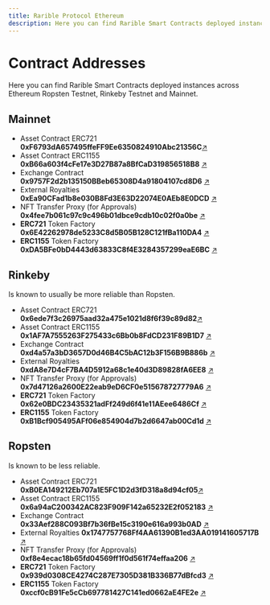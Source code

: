 ```yaml
---
title: Rarible Protocol Ethereum
description: Here you can find Rarible Smart Contracts deployed instances across Ethereum Ropsten Testnet, Rinkeby Testnet and Mainnet
---
```


# Contract Addresses

Here you can find Rarible Smart Contracts deployed instances across Ethereum Ropsten Testnet, Rinkeby Testnet and Mainnet.

## Mainnet

- Asset Contract ERC721 **0xF6793dA657495ffeFF9Ee6350824910Abc21356C**[↗](https://etherscan.io/address/0xF6793dA657495ffeFF9Ee6350824910Abc21356C)
- Asset Contract ERC1155 **0xB66a603f4cFe17e3D27B87a8BfCaD319856518B8** [↗](https://etherscan.io/address/0xB66a603f4cFe17e3D27B87a8BfCaD319856518B8)
- Exchange Contract **0x9757F2d2b135150BBeb65308D4a91804107cd8D6** [↗](https://etherscan.io/address/0x9757F2d2b135150BBeb65308D4a91804107cd8D6)
- External Royalties **0xEa90CFad1b8e030B8Fd3E63D22074E0AEb8E0DCD** [↗](https://etherscan.io/address/0xEa90CFad1b8e030B8Fd3E63D22074E0AEb8E0DCD#code)
- NFT Transfer Proxy \(for Approvals\) **0x4fee7b061c97c9c496b01dbce9cdb10c02f0a0be** [↗](https://rinkeby.etherscan.io/address/0x4fee7b061c97c9c496b01dbce9cdb10c02f0a0be)
- **ERC721** Token Factory **0x6E42262978de5233C8d5B05B128C121fBa110DA4** [↗](https://etherscan.io/address/0x6E42262978de5233C8d5B05B128C121fBa110DA4)
- **ERC1155** Token Factory **0xDA5BFe0bD4443d63833C8f4E3284357299eaE6BC** [↗](https://etherscan.io/address/0xDA5BFe0bD4443d63833C8f4E3284357299eaE6BC)

## Rinkeby

Is known to usually be more reliable than Ropsten.

- Asset Contract ERC721 **0x6ede7f3c26975aad32a475e1021d8f6f39c89d82**[↗](https://rinkeby.etherscan.io/address/0x6ede7f3c26975aad32a475e1021d8f6f39c89d82)
- Asset Contract ERC1155 **0x1AF7A7555263F275433c6Bb0b8FdCD231F89B1D7** [↗](https://rinkeby.etherscan.io/address/0x1AF7A7555263F275433c6Bb0b8FdCD231F89B1D7)
- Exchange Contract **0xd4a57a3bD3657D0d46B4C5bAC12b3F156B9B886b** [↗](https://rinkeby.etherscan.io/address/0xd4a57a3bD3657D0d46B4C5bAC12b3F156B9B886b)
- External Royalties **0xdA8e7D4cF7BA4D5912a68c1e40d3D89828fA6EE8** [↗](https://rinkeby.etherscan.io/address/0xdA8e7D4cF7BA4D5912a68c1e40d3D89828fA6EE8#code)
- NFT Transfer Proxy \(for Approvals\) **0x7d47126a2600E22eab9eD6CF0e515678727779A6** [↗](https://rinkeby.etherscan.io/address/0x7d47126a2600E22eab9eD6CF0e515678727779A6)
- **ERC721** Token Factory **0x62e0BDC23435321adFf249d6f41e11AEee6486Cf** [↗](https://rinkeby.etherscan.io/address/0x62e0BDC23435321adFf249d6f41e11AEee6486Cf)
- **ERC1155** Token Factory **0xB1Bcf905495AFf06e854904d7b2d6647ab00Cd1d** [↗](https://rinkeby.etherscan.io/address/0xB1Bcf905495AFf06e854904d7b2d6647ab00Cd1d)

## Ropsten

Is known to be less reliable.

- Asset Contract ERC721 **0xB0EA149212Eb707a1E5FC1D2d3fD318a8d94cf05**[↗](https://ropsten.etherscan.io/address/0xB0EA149212Eb707a1E5FC1D2d3fD318a8d94cf05)
- Asset Contract ERC1155 **0x6a94aC200342AC823F909F142a65232E2f052183** [↗](https://ropsten.etherscan.io/address/0x6a94aC200342AC823F909F142a65232E2f052183)
- Exchange Contract **0x33Aef288C093Bf7b36fBe15c3190e616a993b0AD** [↗](https://ropsten.etherscan.io/address/0x33Aef288C093Bf7b36fBe15c3190e616a993b0AD)
- External Royalties **0x1747757768Ff4AA61390B1ed3AA019141605717B** [↗](https://ropsten.etherscan.io/address/0x1747757768Ff4AA61390B1ed3AA019141605717B#code)
- NFT Transfer Proxy \(for Approvals\) **0xf8e4ecac18b65fd04569ff1f0d561f74effaa206** [↗](https://ropsten.etherscan.io/address/0xf8e4ecac18b65fd04569ff1f0d561f74effaa206)
- **ERC721** Token Factory **0x939d0308CE4274C287E7305D381B336B77dBfcd3** [↗](https://ropsten.etherscan.io/address/0x939d0308CE4274C287E7305D381B336B77dBfcd3)
- **ERC1155** Token Factory **0xccf0cB91Fe5cCb697781427C141ed0662aE4FE2e** [↗](https://ropsten.etherscan.io/address/0xccf0cB91Fe5cCb697781427C141ed0662aE4FE2e)
